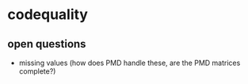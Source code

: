 # codequality

## open questions

* missing values (how does PMD handle these, are the PMD matrices complete?)